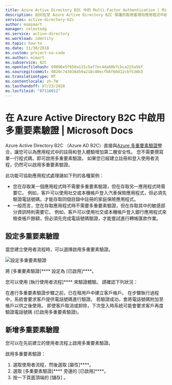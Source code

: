 ```yaml
---
title: Azure Active Directory B2C 中的 Multi-Factor Authentication | Microsoft Docs
description: 如何在受 Azure Active Directory B2C 保護的取用者導向應用程式中啟用 Multi-Factor Authentication。
services: active-directory-b2c
author: msmimart
manager: celestedg
ms.service: active-directory
ms.workload: identity
ms.topic: how-to
ms.date: 11/30/2018
ms.custom: project-no-code
ms.author: mimart
ms.subservice: B2C
ms.openlocfilehash: 69096e5f650a131c5af7ec4da60b7cbca225a56f
ms.sourcegitcommit: 0820c743038459a218c40ecfb6f60d12cbf538b3
ms.translationtype: MT
ms.contentlocale: zh-TW
ms.lasthandoff: 07/23/2020
ms.locfileid: "87116611"
---
```

# <a name="enable-multi-factor-authentication-in-azure-active-directory-b2c"></a>在 Azure Active Directory B2C 中啟用多重要素驗證 | Microsoft Docs

Azure Active Directory B2C （Azure AD B2C）直接與[Azure 多重要素驗證](../active-directory/authentication/multi-factor-authentication.md)整合，讓您可以為應用程式中的註冊和登入體驗增加第二層安全性。 您不需要撰寫單一行程式碼，即可啟用多重要素驗證。 如果您已經建立註冊和登入使用者流程，仍然可以啟用多重要素驗證。

此功能可協助應用程式處理諸如下列的各種案例：

- 您在存取某一個應用程式時不需要多重要素驗證，但在存取另一應用程式時需要它。 例如，客戶可以使用社交或本機帳戶登入汽車保險應用程式，但必須先驗證電話號碼，才能存取同個目錄中註冊的家庭保險應用程式。
- 一般而言，您在存取應用程式時不需要多重要素驗證，但在存取其中的敏感部分資訊時則需要它。 例如，客戶可以使用社交或本機帳戶登入銀行應用程式來檢查帳戶餘額，但必須先完成電話號碼驗證，才能嘗試進行轉帳匯款作業。

## <a name="set-multi-factor-authentication"></a>設定多重要素驗證

當您建立使用者流程時，可以選擇啟用多重要素驗證。

![設定多重要素驗證](./media/custom-policy-multi-factor-authentication/add-policy.png)

將 [多重要素驗證]**** 設定為 [已啟用]****。

您可以使用 [執行使用者流程]**** 來驗證體驗。 請確認下列狀況：

在進行多重要素驗證步驟之前，已在租用戶中建立客戶帳戶。 在步驟執行過程中，系統會要求客戶提供電話號碼進行驗證。 若驗證成功，會將電話號碼附加至帳戶以供之後使用。 即使客戶取消或卸除，下次登入時系統可能會要求客戶再度驗證電話號碼 (已啟用多重要素驗證)。

## <a name="add-multi-factor-authentication"></a>新增多重要素驗證

您可以在先前建立的使用者流程上啟用多重要素驗證。

啟用多重要素驗證：

1. 選取使用者流程，然後選取 [屬性]****。
2. 選取 [多重要素驗證]**** 旁邊的 [已啟用]****。
3. 按一下頁面頂端的 [儲存]  。


